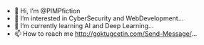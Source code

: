 - 👋 Hi, I’m @PIMPfiction
- 👀 I’m interested in CyberSecurity and WebDevelopment...
- 🌱 I’m currently learning AI and Deep Learning...
- 📫 How to reach me  http://goktugcetin.com/Send-Message/...
